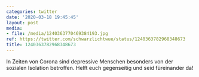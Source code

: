```yaml
---
categories: twitter
date: '2020-03-18 19:45:45'
layout: post
media:
- file: /media/1240363770469384193.jpg
ref: https://twitter.com/schwarzlichtwue/status/1240363782968348673
title: 1240363782968348673
---
```

In Zeiten von Corona sind depressive Menschen besonders von der sozialen Isolation betroffen. Helft euch gegenseitig und seid füreinander da!

  